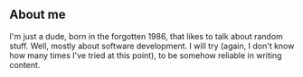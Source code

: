 ## About me

I'm just a dude, born in the forgotten 1986, that likes to talk about random stuff. Well, mostly about software
development. I will try (again, I don't know how many times I've tried at this point), to be somehow reliable in
writing content.
